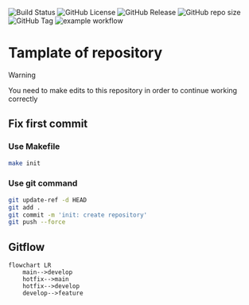 ![Build Status](https://github.com/Krapfeen/test/workflows/Release/badge.svg)
![GitHub License](https://img.shields.io/github/license/Krapfeen/test)
![GitHub Release](https://img.shields.io/github/v/release/krapfeen/test)
![GitHub repo size](https://img.shields.io/github/repo-size/krapfeen/test)
![GitHub Tag](https://img.shields.io/github/v/tag/krapfeen/test)
![example workflow](https://github.com/krapfeen/test/workflows/Release/badge.svg)

# Tamplate of repository

> [!WARNING]
> You need to make edits to this repository in order to continue working correctly

## Fix first commit

### Use Makefile

```bash
make init
```

### Use git command

```bash
git update-ref -d HEAD
git add .
git commit -m 'init: create repository'
git push --force
```

## Gitflow

```mermaid
flowchart LR
    main-->develop
    hotfix-->main
    hotfix-->develop
    develop-->feature
```

